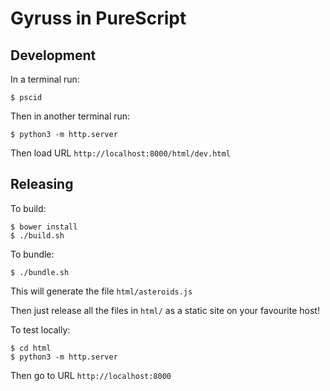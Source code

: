 # Gyruss in PureScript

## Development

In a terminal run:

    $ pscid

Then in another terminal run:

    $ python3 -m http.server

Then load URL `http://localhost:8000/html/dev.html`


## Releasing

To build:

    $ bower install
    $ ./build.sh

To bundle:

    $ ./bundle.sh

This will generate the file `html/asteroids.js`

Then just release all the files in `html/` as a static site on your favourite host!

To test locally:

    $ cd html
    $ python3 -m http.server

Then go to URL `http://localhost:8000`